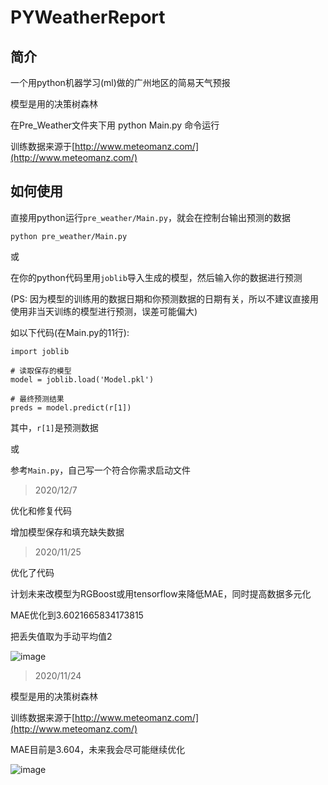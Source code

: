 # PYWeatherReport
## 简介
一个用python机器学习(ml)做的广州地区的简易天气预报

模型是用的决策树森林

在Pre_Weather文件夹下用 python Main.py 命令运行

训练数据来源于[http://www.meteomanz.com/](http://www.meteomanz.com/)

## 如何使用

直接用python运行`pre_weather/Main.py`，就会在控制台输出预测的数据
```
python pre_weather/Main.py
```
或

在你的python代码里用`joblib`导入生成的模型，然后输入你的数据进行预测

(PS: 因为模型的训练用的数据日期和你预测数据的日期有关，所以不建议直接用使用非当天训练的模型进行预测，误差可能偏大)

如以下代码(在Main.py的11行):
```
import joblib

# 读取保存的模型
model = joblib.load('Model.pkl')

# 最终预测结果
preds = model.predict(r[1])
```
其中，`r[1]`是预测数据

或

参考`Main.py`，自己写一个符合你需求启动文件

> 2020/12/7

优化和修复代码

增加模型保存和填充缺失数据

> 2020/11/25

优化了代码

计划未来改模型为RGBoost或用tensorflow来降低MAE，同时提高数据多元化

MAE优化到3.6021665834173815

把丢失值取为手动平均值2

![image](https://s3.ax1x.com/2020/11/25/DdngHO.png)

> 2020/11/24

模型是用的决策树森林

训练数据来源于[http://www.meteomanz.com/](http://www.meteomanz.com/)

MAE目前是3.604，未来我会尽可能继续优化

![image](https://github.com/Nambers/PYWeatherReport/blob/main/result.jpg)

